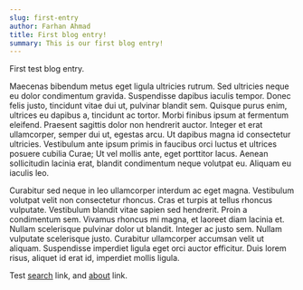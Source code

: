 ```yaml
---
slug: first-entry
author: Farhan Ahmad
title: First blog entry!
summary: This is our first blog entry!
---
```


First test blog entry.

Maecenas bibendum metus eget ligula ultricies rutrum. Sed ultricies neque eu dolor condimentum gravida. Suspendisse dapibus iaculis tempor. Donec felis justo, tincidunt vitae dui ut, pulvinar blandit sem. Quisque purus enim, ultrices eu dapibus a, tincidunt ac tortor. Morbi finibus ipsum at fermentum eleifend. Praesent sagittis dolor non hendrerit auctor. Integer et erat ullamcorper, semper dui ut, egestas arcu. Ut dapibus magna id consectetur ultricies. Vestibulum ante ipsum primis in faucibus orci luctus et ultrices posuere cubilia Curae; Ut vel mollis ante, eget porttitor lacus. Aenean sollicitudin lacinia erat, blandit condimentum neque volutpat eu. Aliquam eu iaculis leo.

Curabitur sed neque in leo ullamcorper interdum ac eget magna. Vestibulum volutpat velit non consectetur rhoncus. Cras et turpis at tellus rhoncus vulputate. Vestibulum blandit vitae sapien sed hendrerit. Proin a condimentum sem. Vivamus rhoncus mi magna, et laoreet diam lacinia et. Nullam scelerisque pulvinar dolor ut blandit. Integer ac justo sem. Nullam vulputate scelerisque justo. Curabitur ullamcorper accumsan velit ut aliquam. Suspendisse imperdiet ligula eget orci auctor efficitur. Duis lorem risus, aliquet id erat id, imperdiet mollis ligula.

Test [search](/search) link, and [about](/about) link.